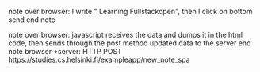 note over browser:
I write " Learning Fullstackopen", then I click on bottom send
end note

note over browser:
javascript receives the data and dumps it in the html code, then sends through the post method updated data to the server
end note
browser->server: HTTP POST https://studies.cs.helsinki.fi/exampleapp/new_note_spa